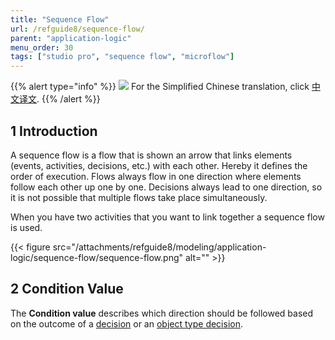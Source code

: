 ```yaml
---
title: "Sequence Flow"
url: /refguide8/sequence-flow/
parent: "application-logic"
menu_order: 30
tags: ["studio pro", "sequence flow", "microflow"]
---
```


{{% alert type="info" %}}
<img src="attachments/chinese-translation/china.png" style="display: inline-block; margin: 0" /> For the Simplified Chinese translation, click [中文译文](https://cdn.mendix.tencent-cloud.com/documentation/refguide8/sequence-flow.pdf).
{{% /alert %}}

## 1 Introduction

A sequence flow is a flow that is shown an arrow that links elements (events, activities, decisions, etc.) with each other. Hereby it defines the order of execution. Flows always flow in one direction where elements follow each other up one by one. Decisions always lead to one direction, so it is not possible that multiple flows take place simultaneously.

When you have two activities that you want to link together a sequence flow is used.

{{< figure src="/attachments/refguide8/modeling/application-logic/sequence-flow/sequence-flow.png" alt="" >}}

## 2 Condition Value

The **Condition value** describes which direction should be followed based on the outcome of a [decision](/refguide8/decision/) or an [object type decision](/refguide8/object-type-decision/).